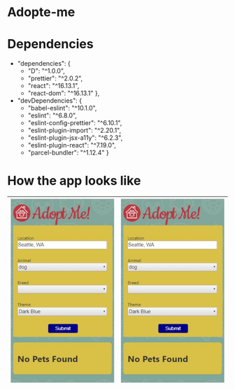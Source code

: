 # Adopte-me


# Dependencies  

    
 - "dependencies": {
    - "D": "^1.0.0",
    - "prettier": "^2.0.2",
    - "react": "^16.13.1",
    - "react-dom": "^16.13.1"
  },
 - "devDependencies": {
   -  "babel-eslint": "^10.1.0",
   -  "eslint": "^6.8.0",
   -  "eslint-config-prettier": "^6.10.1",
   -  "eslint-plugin-import": "^2.20.1",
   -  "eslint-plugin-jsx-a11y": "^6.2.3",
   -  "eslint-plugin-react": "^7.19.0",
   - "parcel-bundler": "^1.12.4"
  }

# How the app looks like 

![alt text](https://github.com/curiousabel/Adopte-me/blob/master/page1.JPG ) | ![alt text](https://github.com/curiousabel/Adopte-me/blob/master/page1.JPG )
------------ | -------------

